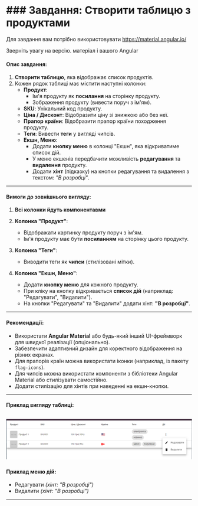 # ### Завдання: Створити таблицю з продуктами
Для завдання вам потрібно використовувати https://material.angular.io/

Зверніть увагу на версію. матеріал і вашого Angular

#### **Опис завдання:**

1. **Створити таблицю**, яка відображає список продуктів.
2. Кожен рядок таблиці має містити наступні колонки:
    - **Продукт**:
        - Ім'я продукту як **посилання** на сторінку продукту.
        - Зображення продукту (вивести поруч з ім'ям).
    - **SKU**: Унікальний код продукту.
    - **Ціна / Дисконт**: Відобразити ціну зі знижкою або без неї.
    - **Прапор країни**: Відобразити прапор країни походження продукту.
    - **Теги**: Вивести **теги** у вигляді чипсів.
    - **Екшн, Меню**:
        - Додати **кнопку меню** в колонці "Екшн", яка відкриватиме список дій.
        - У меню екшенів передбачити можливість **редагування** та **видалення** продукту.
        - Додати **хінт** (підказку) на кнопки редагування та видалення з текстом: _"В розробці"_.

---

#### **Вимоги до зовнішнього вигляду:**
1. **Всі колонки йдуть компонентавми**
2. **Колонка "Продукт"**:
    - Відображати картинку продукту поруч з ім'ям.
    - Ім'я продукту має бути **посиланням** на сторінку цього продукту.

3. **Колонка "Теги"**:
    - Виводити теги як **чипси** (стилізовані мітки).

4. **Колонка "Екшн, Меню"**:
    - Додати **кнопку меню** для кожного продукту.
    - При кліку на кнопку відкривається **список дій** (наприклад: "Редагувати", "Видалити").
    - На кнопки "Редагувати" та "Видалити" додати хінт: **"В розробці"**.

---

#### **Рекомендації:**

- Використати **Angular Material** або будь-який інший UI-фреймворк для швидкої реалізації (опціонально).
- Забезпечити адаптивний дизайн для коректного відображення на різних екранах.
- Для прапорів країн можна використати іконки (наприклад, із пакету `flag-icons`).
- Для чипсів можна використати компоненти з бібліотеки Angular Material або стилізувати самостійно.
- Додати стилізацію для хінтів при наведенні на екшн-кнопки.

---

#### **Приклад вигляду таблиці:**
![img.png](img.png)
---

#### **Приклад меню дій:**
- Редагувати _(хінт: "В розробці")_
- Видалити _(хінт: "В розробці")_

---
